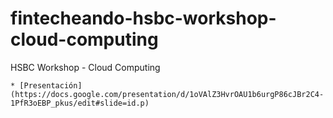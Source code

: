 # fintecheando-hsbc-workshop-cloud-computing
HSBC Workshop - Cloud Computing

```
* [Presentación](https://docs.google.com/presentation/d/1oVAlZ3HvrOAU1b6urgP86cJBr2C4-1PfR3oEBP_pkus/edit#slide=id.p)
```
